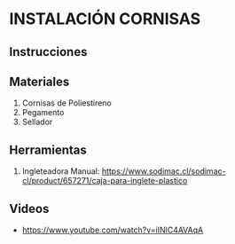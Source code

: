 INSTALACIÓN CORNISAS
=====================

Instrucciones
--------------


Materiales
-----------

1. Cornisas de Poliestireno
2. Pegamento
3. Sellador

Herramientas
-------------

1. Ingleteadora Manual: https://www.sodimac.cl/sodimac-cl/product/657271/caja-para-inglete-plastico  


Videos
--------
- https://www.youtube.com/watch?v=iINlC4AVAqA 
